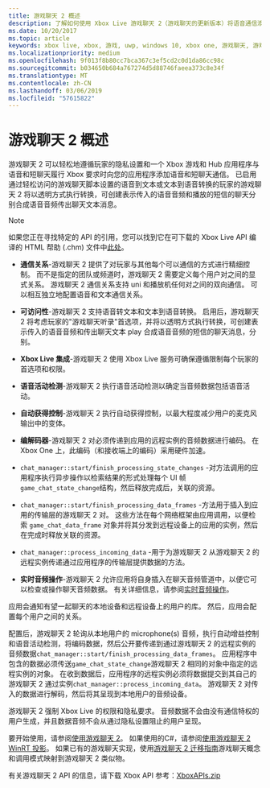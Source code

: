 ```yaml
---
title: 游戏聊天 2 概述
description: 了解如何使用 Xbox Live 游戏聊天 2（游戏聊天的更新版本）将语音通信添加到游戏中。
ms.date: 10/20/2017
ms.topic: article
keywords: xbox live, xbox, 游戏, uwp, windows 10, xbox one, 游戏聊天, 游戏聊天 2, 语音通信
ms.localizationpriority: medium
ms.openlocfilehash: 9f013f8b80cc7bca367c3ef5cd2c0d1da86cc98c
ms.sourcegitcommit: b034650b684a767274d5d88746faeea373c8e34f
ms.translationtype: MT
ms.contentlocale: zh-CN
ms.lasthandoff: 03/06/2019
ms.locfileid: "57615822"
---
```

# <a name="game-chat-2-overview"></a>游戏聊天 2 概述

游戏聊天 2 可以轻松地遵循玩家的隐私设置和一个 Xbox 游戏和 Hub 应用程序与语音和短聊天履行 Xbox 要求时向您的应用程序添加语音和短聊天通信。 已启用通过轻松访问的游戏聊天脚本设置的语音到文本或文本到语音转换的玩家的游戏聊天 2 将以透明方式执行转换，可创建表示传入的语音音频和播放的短信的聊天分别合成语音音频传出聊天文本消息。

> [!NOTE]
> 如果您正在寻找特定的 API 的引用，您可以找到它在可下载的 Xbox Live API 编译的 HTML 帮助 (.chm) 文件中[此处](https://aka.ms/xboxliveuwpdocs)。

- **通信关系**-游戏聊天 2 提供了对玩家与其他每个可以通信的方式进行精细控制。 而不是指定的团队或频道时，游戏聊天 2 需要定义每个用户对之间的显式关系。 游戏聊天 2 通信关系支持 uni 和播放机任何对之间的双向通信。 可以相互独立地配置语音和文本通信关系。

- **可访问性**-游戏聊天 2 支持语音转文本和文本到语音转换。 启用后，游戏聊天 2 将考虑玩家的"游戏聊天听录"首选项，并将以透明方式执行转换，可创建表示传入的语音音频和传出聊天文本 play 合成语音音频的短信的聊天消息，分别。

- **Xbox Live 集成**-游戏聊天 2 使用 Xbox Live 服务可确保遵循限制每个玩家的首选项和权限。

- **语音活动检测**-游戏聊天 2 执行语音活动检测以确定当音频数据包括语音活动。

- **自动获得控制**-游戏聊天 2 执行自动获得控制，以最大程度减少用户的麦克风输出中的变体。

- **编解码器**-游戏聊天 2 对必须传递到应用的远程实例的音频数据进行编码。 在 Xbox One 上，此编码（和接收端上的编码）采用硬件加速。

- `chat_manager::start/finish_processing_state_changes` -对方法调用的应用程序执行异步操作以检索结果的形式处理每个 UI 帧`game_chat_state_change`结构，然后释放完成后，关联的资源。

- `chat_manager::start/finish_processing_data_frames` -方法用于插入到应用的传输层的游戏聊天 2 对。 这些方法在每个网络框架由应用调用，以便检索 `game_chat_data_frame` 对象并将其分发到远程设备上的应用的实例，然后在完成时释放关联的资源。

- `chat_manager::process_incoming_data` -用于为游戏聊天 2 从游戏聊天 2 的远程实例传递通过应用程序的传输层提供数据的方法。

- **实时音频操作**-游戏聊天 2 允许应用将自身插入在聊天音频管道中，以便它可以检查或操作聊天音频数据。 有关详细信息，请参阅[实时音频操作](real-time-audio-manipulation.md)。

应用会通知有望一起聊天的本地设备和远程设备上的用户的库。 然后，应用会配置每个用户之间的关系。

配置后，游戏聊天 2 轮询从本地用户的 microphone(s) 音频，执行自动增益控制和语音活动检测，将编码数据，然后公开要传递到通过游戏聊天 2 的远程实例的音频数据`chat_manager::start/finish_processing_data_frames`。 应用程序中包含的数据必须传送`game_chat_state_change`游戏聊天 2 相同的对象中指定的远程实例的对象。 在收到数据后，应用程序的远程实例必须将数据提交到其自己的游戏聊天 2 通过实例`chat_manager::process_incoming_data`。 游戏聊天 2 对传入的数据进行解码，然后将其呈现到本地用户的音频设备。

游戏聊天 2 强制 Xbox Live 的权限和隐私要求。 音频数据不会由没有通信特权的用户生成，并且数据音频不会从通过隐私设置阻止的用户呈现。

要开始使用，请参阅[使用游戏聊天 2](using-game-chat-2.md)。 如果使用的C#，请参阅[使用游戏聊天 2 WinRT 投影](using-game-chat-2-winrt.md)。 如果已有的游戏聊天实现，使用[游戏聊天 2 迁移指南](game-chat-2-migration.md)游戏聊天概念和调用模式映射到游戏聊天 2 类似物。

有关游戏聊天 2 API 的信息，请下载 Xbox API 参考：[XboxAPIs.zip](https://aka.ms/xboxliveuwpdocs)